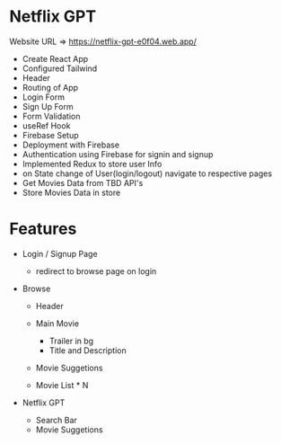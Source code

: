 # Netflix GPT

Website URL => https://netflix-gpt-e0f04.web.app/

- Create React App
- Configured Tailwind
- Header
- Routing of App
- Login Form
- Sign Up Form
- Form Validation
- useRef Hook
- Firebase Setup
- Deployment with Firebase
- Authentication using Firebase for signin and signup
- Implemented Redux to store user Info
- on State change of User(login/logout) navigate to respective pages
- Get Movies Data from TBD API's
- Store Movies Data in store

# Features

- Login / Signup Page
  - redirect to browse page on login
- Browse

  - Header
  - Main Movie

    - Trailer in bg
    - Title and Description

  - Movie Suggetions
  - Movie List \* N

- Netflix GPT
  - Search Bar
  - Movie Suggetions
